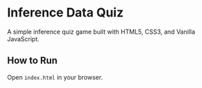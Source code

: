 # Inference Data Quiz

A simple inference quiz game built with HTML5, CSS3, and Vanilla JavaScript.

## How to Run

Open `index.html` in your browser.
